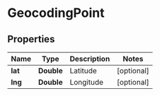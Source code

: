 
# GeocodingPoint

## Properties
Name | Type | Description | Notes
------------ | ------------- | ------------- | -------------
**lat** | **Double** | Latitude |  [optional]
**lng** | **Double** | Longitude |  [optional]



